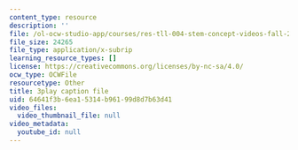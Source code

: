 ```yaml
---
content_type: resource
description: ''
file: /ol-ocw-studio-app/courses/res-tll-004-stem-concept-videos-fall-2013/64641f3b6ea15314b96199d8d7b63d41_2HpF8R_cjR8.vtt
file_size: 24265
file_type: application/x-subrip
learning_resource_types: []
license: https://creativecommons.org/licenses/by-nc-sa/4.0/
ocw_type: OCWFile
resourcetype: Other
title: 3play caption file
uid: 64641f3b-6ea1-5314-b961-99d8d7b63d41
video_files:
  video_thumbnail_file: null
video_metadata:
  youtube_id: null
---
```

